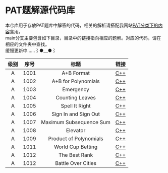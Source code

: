 # PAT题解源代码库
本仓库用于存放PAT题库中解答的代码，相关的解析请搭配我网站[PAT分类下的内容](https://www.grobsr.com/topics/pat-analysis/)食用。  
main分支主要包含如下目录，目录中的链接指向相应的题解。对应的代码，请在相应的文件夹中查找。  
缓慢更新中……⌇●﹏●⌇

| 级别 | 序号 |    标题    |                      链接                      |
| :--: | :--: | :--------: | :--------------------------------------------: |
|  A   | 1001 | A+B Format | [C++](https://www.grobsr.com/some-pat-a1001/) |
|  A   | 1002 | A+B for Polynomials | [C++](https://www.grobsr.com/some-pat-a1002/) |
|  A   | 1003 | Emergency | [C++](https://www.grobsr.com/some-pat-a1003/) |
|  A   | 1004 | Counting Leaves | [C++](https://www.grobsr.com/some-pat-a1004/) |
|  A   | 1005 | Spell It Right | [C++](https://www.grobsr.com/some-pat-a1005/) |
|  A   | 1006 | Sign In and Sign Out | [C++](https://www.grobsr.com/some-pat-a1006/) |
|  A   | 1007 | Maximum Subsequence Sum | [C++](https://www.grobsr.com/some-pat-a1007/) |
|  A   | 1008 | Elevator | [C++](https://www.grobsr.com/some-pat-a1008/) |
|  A   | 1009 | Product of Polynomials | [C++](https://www.grobsr.com/some-pat-a1009/) 
|  A   | 1011 | World Cup Betting | [C++](https://www.grobsr.com/some-pat-a1011/) 
|  A   | 1012 | The Best Rank | [C++](https://www.grobsr.com/some-pat-a1012/) 
|  A   | 1012 | Battle Over Cities | [C++](https://www.grobsr.com/some-pat-a1013/) 
